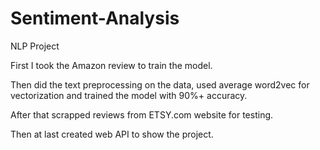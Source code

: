# Sentiment-Analysis
NLP Project


First I took the Amazon review to train the model. 

Then did the text preprocessing on the data, used average word2vec for vectorization and trained the model with 90%+ accuracy. 

After that scrapped reviews from ETSY.com website for testing. 

Then at last created web API to show the project.
